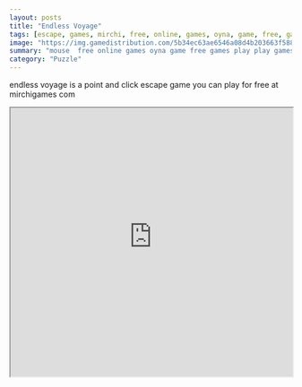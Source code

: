 ```yaml
---
layout: posts
title: "Endless Voyage"
tags: [escape, games, mirchi, free, online, games, oyna, game, free, games, play, play, games]
image: "https://img.gamedistribution.com/5b34ec63ae6546a08d4b203663f58892.jpg"
summary: "mouse  free online games oyna game free games play play games"
category: "Puzzle"
---
```


endless voyage is a point and click escape game you can play for free at mirchigames com

<iframe width="100%" height="480px;" src="https://flash.gamedistribution.com?game=5b34ec63ae6546a08d4b203663f58892"></iframe>